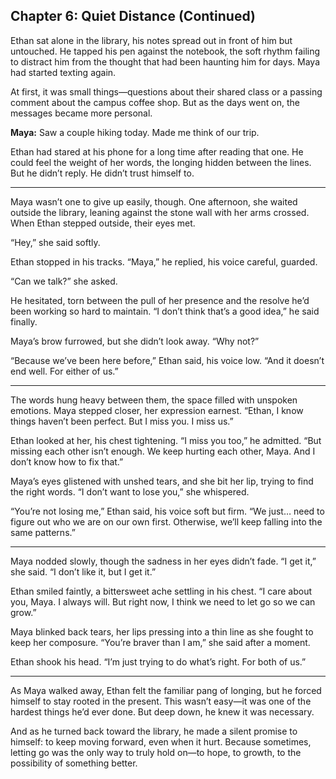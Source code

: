 ## Chapter 6: Quiet Distance (Continued)

Ethan sat alone in the library, his notes spread out in front of him but untouched. He tapped his pen against the notebook, the soft rhythm failing to distract him from the thought that had been haunting him for days. Maya had started texting again.

At first, it was small things—questions about their shared class or a passing comment about the campus coffee shop. But as the days went on, the messages became more personal.  

**Maya:** Saw a couple hiking today. Made me think of our trip.  

Ethan had stared at his phone for a long time after reading that one. He could feel the weight of her words, the longing hidden between the lines. But he didn’t reply. He didn’t trust himself to.  

---

Maya wasn’t one to give up easily, though. One afternoon, she waited outside the library, leaning against the stone wall with her arms crossed. When Ethan stepped outside, their eyes met.  

“Hey,” she said softly.  

Ethan stopped in his tracks. “Maya,” he replied, his voice careful, guarded.  

“Can we talk?” she asked.  

He hesitated, torn between the pull of her presence and the resolve he’d been working so hard to maintain. “I don’t think that’s a good idea,” he said finally.  

Maya’s brow furrowed, but she didn’t look away. “Why not?”  

“Because we’ve been here before,” Ethan said, his voice low. “And it doesn’t end well. For either of us.”  

---

The words hung heavy between them, the space filled with unspoken emotions. Maya stepped closer, her expression earnest. “Ethan, I know things haven’t been perfect. But I miss you. I miss us.”  

Ethan looked at her, his chest tightening. “I miss you too,” he admitted. “But missing each other isn’t enough. We keep hurting each other, Maya. And I don’t know how to fix that.”  

Maya’s eyes glistened with unshed tears, and she bit her lip, trying to find the right words. “I don’t want to lose you,” she whispered.  

“You’re not losing me,” Ethan said, his voice soft but firm. “We just… need to figure out who we are on our own first. Otherwise, we’ll keep falling into the same patterns.”  

---

Maya nodded slowly, though the sadness in her eyes didn’t fade. “I get it,” she said. “I don’t like it, but I get it.”  

Ethan smiled faintly, a bittersweet ache settling in his chest. “I care about you, Maya. I always will. But right now, I think we need to let go so we can grow.”  

Maya blinked back tears, her lips pressing into a thin line as she fought to keep her composure. “You’re braver than I am,” she said after a moment.  

Ethan shook his head. “I’m just trying to do what’s right. For both of us.”  

---

As Maya walked away, Ethan felt the familiar pang of longing, but he forced himself to stay rooted in the present. This wasn’t easy—it was one of the hardest things he’d ever done. But deep down, he knew it was necessary.

And as he turned back toward the library, he made a silent promise to himself: to keep moving forward, even when it hurt. Because sometimes, letting go was the only way to truly hold on—to hope, to growth, to the possibility of something better.  
